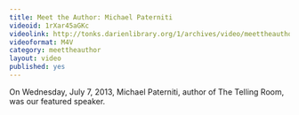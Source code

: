 ```yaml
---
title: Meet the Author: Michael Paterniti
videoid: 1rXar45aGKc
videolink: http://tonks.darienlibrary.org/1/archives/video/meettheauthor/20130707_michael_paterniti.m4v
videoformat: M4V
category: meettheauthor
layout: video
published: yes
---
```


On Wednesday, July 7, 2013, Michael Paterniti, author of The Telling Room, was our featured speaker. 